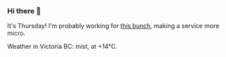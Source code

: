### Hi there :wave:

It's Thursday! I'm probably working for [this bunch](https://github.com/kohofinancial), making a service more micro.

Weather in Victoria BC: mist, at +14°C.
